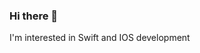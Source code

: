 ### Hi there 👋
I'm interested in Swift and IOS development

<!-- ### Му first Apps on Swift 📱:

mini-game: https://github.com/odgigodji/Concentration

weekly-finder: https://github.com/odgigodji/WeeklyFinder

temp-converter: https://github.com/odgigodji/TConverter

pass data to another view: https://github.com/odgigodji/PassDataProject
 -->
<!-- # Contacts
Telegram: https://t.me/odgigodji -->
<!-- Instagram: @nikitaevvv -->
